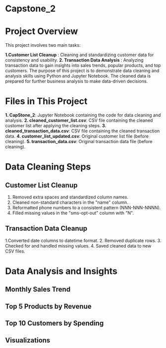 # Capstone_2
# Project Overview
This project involves two main tasks:

 **1.Customer List Cleanup** : Cleaning and standardizing customer data for consistency and usability.
 **2. Transaction Data Analysis** : Analyzing transaction data to gain insights into sales trends, popular products, and top customers.
The purpose of this project is to demonstrate data cleaning and analysis skills using Python and Jupyter Notebook. The cleaned data is prepared for further business analysis to make data-driven decisions.
# Files in This Project
**1. CapStone_2**: Jupyter Notebook containing the code for data cleaning and analysis.
**2. cleaned_customer_list.csv**: CSV file containing the cleaned customer list after applying the cleaning steps.
**3. cleaned_transaction_data.csv**: CSV file containing the cleaned transaction data.
**4. customer_list_updated.csv**: Original customer list file (before cleaning).
**5. transaction_data.csv**: Original transaction data file (before cleaning).
# Data Cleaning Steps
## Customer List Cleanup
1. Removed extra spaces and standardized column names.
2. Cleaned non-standard characters in the "name" column.
3. Reformatted phone numbers to a consistent pattern (NNN-NNN-NNNN).
4. Filled missing values in the "sms-opt-out" column with "N".
## Transaction Data Cleanup
1.Converted date columns to datetime format.
2. Removed duplicate rows.
3. Checked for and handled missing values.
4. Saved cleaned data to new CSV files.
# Data Analysis and Insights
## Monthly Sales Trend
## Top 5 Products by Revenue 
## Top 10 Customers by Spending
## Visualizations
